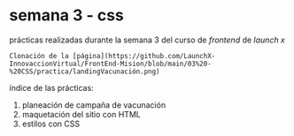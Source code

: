 # semana 3 - css

prácticas realizadas durante la semana 3 del curso de _frontend_ de _launch x_

```
Clonación de la [página](https://github.com/LaunchX-InnovaccionVirtual/FrontEnd-Mision/blob/main/03%20-%20CSS/practica/landingVacunación.png)
```

índice de las prácticas:
1. planeación de campaña de vacunación
2. maquetación del sitio con HTML
4. estilos con CSS
